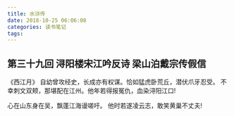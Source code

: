 ```yaml
---
title: 水浒传 
date: 2018-10-25 06:06:08
categories: 读书笔记
tags:
---
```


## 第三十九回 浔阳楼宋江吟反诗 梁山泊戴宗传假信
《西江月》
自幼曾攻经史，长成亦有权谋。恰如猛虎卧荒丘，潜伏爪牙忍受。
不幸刺文双颊，那堪配在江州。他年若得报冤仇，血染浔阳江口!

心在山东身在吴，飘蓬江海谩嗟吁。
他时若遂凌云志，敢笑黄巢不丈夫!
